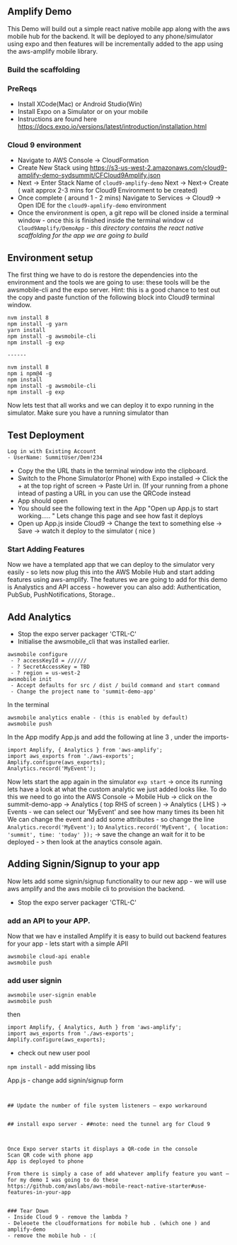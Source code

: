 ## Amplify Demo

This Demo will build out a simple react native mobile app along with the aws mobile hub for the backend.  It will be deployed to any phone/simulator using expo and then features will be incrementally added to the app using the aws-amplify mobile library.

### Build the scaffolding

### PreReqs
- Install XCode(Mac) or Android Studio(Win) 
- Install Expo on a Simulator or on your mobile
 - Instructions are found here https://docs.expo.io/versions/latest/introduction/installation.html
 
### Cloud 9 environment
- Navigate to AWS Console -> CloudFormation
- Create New Stack using https://s3-us-west-2.amazonaws.com/cloud9-amplify-demo-sydsummit/CFCloud9Amplify.json
- Next -> Enter Stack Name of ```cloud9-amplify-demo``` Next -> Next-> Create ( wait approx 2-3 mins for Cloud9 Environment to be created)
- Once complete ( around 1 - 2 mins) Navigate to Services -> Cloud9 -> Open IDE for the ```cloud9-apmlify-demo``` environment
- Once the environment is open, a git repo will be cloned inside a terminal window - once this is finished inside the terminal window  ```cd Cloud9Amplify/DemoApp``` - *this directory contains the react native scaffolding for the app we are going to build*


## Environment setup
The first thing we have to do is restore the dependencies into the environment and the tools we are going to use: these tools will be the awsmobile-cli and the expo server. Hint: this is a good chance to test out the copy and paste function of the following block into Cloud9 terminal window.

```
nvm install 8
npm install -g yarn
yarn install
npm install -g awsmobile-cli
npm install -g exp

------

nvm install 8
npm i npm@4 -g
npm install
npm install -g awsmobile-cli
npm install -g exp
```

Now lets test that all works and we can deploy it to expo running in the simulator. Make sure you have a running simulator than 

## Test Deployment
```exp start
Log in with Existing Account
- UserName: SummitUser/Dem!234
```
- Copy the the URL thats in the terminal window into the clipboard.
- Switch to the Phone Simulator(or Phone) with Expo installed -> Click the + at the top right of screen -> Paste Url in.  (If your running from a phone intead of pasting a URL in you can use the QRCode instead 
- App should open 
- You should see the following text in the App "Open up App.js to start working..... "
Lets change this page and see how fast it deploys
 - Open up App.js inside Cloud9 -> Change the text to something else -> Save -> watch it deploy to the simulator ( nice )


### Start Adding Features

Now we have a templated app that we can deploy to the simulator very easily - so lets now plug this into the AWS Mobile Hub and start adding features using aws-amplify. The features we are going to add for this demo is Analystics and API access - however you can also add: Authentication, PubSub, PushNotifications, Storage..


## Add Analytics

- Stop the expo server packager 'CTRL-C'
- Initialise the awsmobile_cli that was installed earlier.
```
awsmobile configure
 - ? accessKeyId = ////// 
 - ? SecretAccessKey = TBD
 - ? region = us-west-2
awsmobile init
 - Accept defaults for src / dist / build command and start command
 - Change the project name to 'summit-demo-app'
```

In the terminal
```
awsmobile analytics enable - (this is enabled by default)
awsmobile push
```
In the App modify App.js and add the following at line 3 , under the imports- 

```
import Amplify, { Analytics } from 'aws-amplify';
import aws_exports from './aws-exports';
Amplify.configure(aws_exports);
Analytics.record('MyEvent');

```

Now lets start the app again in the simulator ```exp start``` -> once its running lets have a look at what the custom analytic we just added looks like. To do this we need to go into the AWS Console -> Mobile Hub -> click on the summit-demo-app -> Analytics ( top RHS of screen ) -> Analytics ( LHS ) -> Events - we can select our 'MyEvent' and see how many times its been hit  
We can change the event and add some attributes - so change the line ```Analytics.record('MyEvent');```
to ```Analytics.record('MyEvent', { location: 'summit', time: 'today' });``` -> save the change an wait for it to be deployed - > then look at the anaytics console again.



## Adding Signin/Signup to your app
Now lets add some signin/signup functionality to our new app - we will use aws amplify and the aws mobile cli to provision the backend.

- Stop the expo server packager 'CTRL-C'



### add an API to your APP.
Now that we hav e installed Amplify it is easy to build out backend features for your app - lets start with a simple APII
```
awsmobile cloud-api enable
awsmobile push
```

### add user signin
```
awsmobile user-signin enable
awsmobile push
```
then

```
import Amplify, { Analytics, Auth } from 'aws-amplify';
import aws_exports from './aws-exports';
Amplify.configure(aws_exports);
```

- check out new user pool

```npm install```  - add missing libs

App.js - change add signin/signup form 
```

 
## Update the number of file system listeners – expo workaround
```

```
 
## install expo server - ##note: need the tunnel arg for Cloud 9
```


```

 
Once Expo server starts it displays a QR-code in the console
Scan QR code with phone app
App is deployed to phone
 
From there is simply a case of add whatever amplify feature you want – for my demo I was going to do these
https://github.com/awslabs/aws-mobile-react-native-starter#use-features-in-your-app


### Tear Down
- Inside Cloud 9 - remove the lambda ?
- Deleoete the cloudformations for mobile hub . (which one ) and amplify-demo 
- remove the mobile hub - :(


